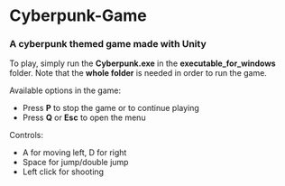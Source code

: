 # Cyberpunk-Game
### A cyberpunk themed game made with Unity

To play, simply run the **Cyberpunk.exe** in the **executable_for_windows** folder. Note that the **whole folder** is needed in order to run the game.

Available options in the game:
- Press **P** to stop the game or to continue playing
- Press **Q** or **Esc** to open the menu

Controls:
- A for moving left, D for right
- Space for jump/double jump
- Left click for shooting
